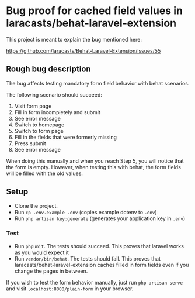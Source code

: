 # Bug proof for cached field values in laracasts/behat-laravel-extension

This project is meant to explain the bug mentioned here: 

https://github.com/laracasts/Behat-Laravel-Extension/issues/55

## Rough bug description

The bug affects testing mandatory form field behavior with behat scenarios.  

The following scenario should succeed:
1. Visit form page
2. Fill in form incompletely and submit
3. See error message
4. Switch to homepage
5. Switch to form page
6. Fill in the fields that were formerly missing
7. Press submit
8. See error message

When doing this manually and when you reach Step 5, you will notice that the form is empty. However, when testing this
with behat, the form fields will be filled with the old values.

## Setup
* Clone the project. 
* Run `cp .env.example .env` (copies example dotenv to `.env`)
* Run `php artisan key:generate` (generates your application key in `.env`)

### Test
* Run `phpunit`. The tests should succeed. This proves that laravel works as you would expect it
* Run `vendor/bin/behat`. The tests should fail. This proves that laracasts/behat-laravel-extension caches filled in form fields even if you change the pages in between.

If you wish to test the form behavior manually, just run `php artisan serve` and visit `localhost:8000/plain-form` in your browser.